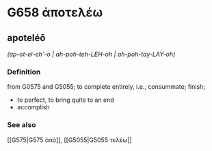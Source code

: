 # G658 ἀποτελέω

## apoteléō

_(ap-ot-el-eh'-o | ah-poh-teh-LEH-oh | ah-poh-tay-LAY-oh)_

### Definition

from G0575 and G5055; to complete entirely, i.e., consummate; finish; 

- to perfect, to bring quite to an end
- accomplish

### See also

[[G575|G575 ἀπό]], [[G5055|G5055 τελέω]]
